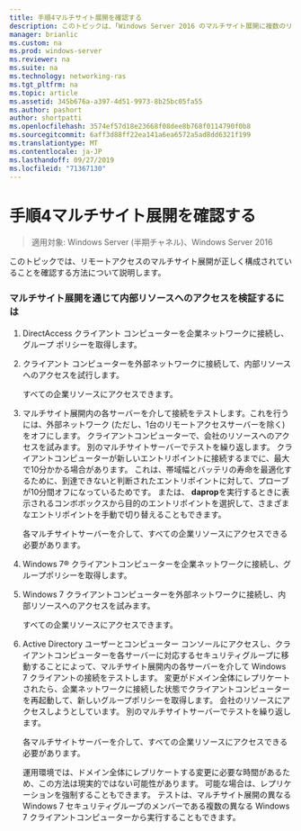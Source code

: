 ```yaml
---
title: 手順4マルチサイト展開を確認する
description: このトピックは、「Windows Server 2016 のマルチサイト展開に複数のリモートアクセスサーバーを展開する」の一部です。
manager: brianlic
ms.custom: na
ms.prod: windows-server
ms.reviewer: na
ms.suite: na
ms.technology: networking-ras
ms.tgt_pltfrm: na
ms.topic: article
ms.assetid: 345b676a-a397-4d51-9973-8b25bc05fa55
ms.author: pashort
author: shortpatti
ms.openlocfilehash: 3574ef57d18e23668f08dee8b768f0114790f0b8
ms.sourcegitcommit: 6aff3d88ff22ea141a6ea6572a5ad8dd6321f199
ms.translationtype: MT
ms.contentlocale: ja-JP
ms.lasthandoff: 09/27/2019
ms.locfileid: "71367130"
---
```

# <a name="step-4-verify-the-multisite-deployment"></a>手順4マルチサイト展開を確認する

>適用対象: Windows Server (半期チャネル)、Windows Server 2016

このトピックでは、リモートアクセスのマルチサイト展開が正しく構成されていることを確認する方法について説明します。  
  
### <a name="to-verify-access-to-internal-resources-through-the-multisite-deployment"></a>マルチサイト展開を通じて内部リソースへのアクセスを検証するには  
  
1.  DirectAccess クライアント コンピューターを企業ネットワークに接続し、グループ ポリシーを取得します。  
  
2.  クライアント コンピューターを外部ネットワークに接続して、内部リソースへのアクセスを試行します。  
  
    すべての企業リソースにアクセスできます。  
  
3.  マルチサイト展開内の各サーバーを介して接続をテストします。これを行うには、外部ネットワーク (ただし、1台のリモートアクセスサーバーを除く) をオフにします。 クライアントコンピューターで、会社のリソースへのアクセスを試みます。 別のマルチサイトサーバーでテストを繰り返します。 クライアントコンピューターが新しいエントリポイントに接続するまでに、最大で10分かかる場合があります。 これは、帯域幅とバッテリの寿命を最適化するために、到達できないと判断されたエントリポイントに対して、プローブが10分間オフになっているためです。 または、 **daprop**を実行するときに表示されるコンボボックスから目的のエントリポイントを選択して、さまざまなエントリポイントを手動で切り替えることもできます。  
  
    各マルチサイトサーバーを介して、すべての企業リソースにアクセスできる必要があります。  
  
4.  Windows 7&reg; クライアントコンピューターを企業ネットワークに接続し、グループポリシーを取得します。  
  
5.  Windows 7 クライアントコンピューターを外部ネットワークに接続し、内部リソースへのアクセスを試みます。  
  
    すべての企業リソースにアクセスできます。  
  
6.  Active Directory ユーザーとコンピューター コンソールにアクセスし、クライアントコンピューターを各サーバーに対応するセキュリティグループに移動することによって、マルチサイト展開内の各サーバーを介して Windows 7 クライアントの接続をテストします。 変更がドメイン全体にレプリケートされたら、企業ネットワークに接続した状態でクライアントコンピューターを再起動して、新しいグループポリシーを取得します。 会社のリソースにアクセスしようとしています。 別のマルチサイトサーバーでテストを繰り返します。  
  
    各マルチサイトサーバーを介して、すべての企業リソースにアクセスできる必要があります。  
  
    運用環境では、ドメイン全体にレプリケートする変更に必要な時間があるため、この方法は現実的ではない可能性があります。 可能な場合は、レプリケーションを強制することもできます。 テストは、マルチサイト展開の異なる Windows 7 セキュリティグループのメンバーである複数の異なる Windows 7 クライアントコンピューターから実行することもできます。  
  


